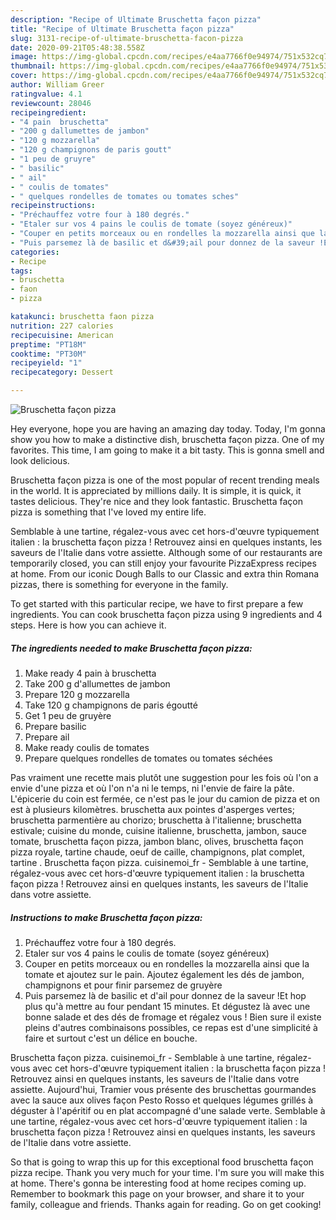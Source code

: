 ```yaml
---
description: "Recipe of Ultimate Bruschetta façon pizza"
title: "Recipe of Ultimate Bruschetta façon pizza"
slug: 3131-recipe-of-ultimate-bruschetta-facon-pizza
date: 2020-09-21T05:48:38.558Z
image: https://img-global.cpcdn.com/recipes/e4aa7766f0e94974/751x532cq70/bruschetta-facon-pizza-photo-principale-de-la-recette.jpg
thumbnail: https://img-global.cpcdn.com/recipes/e4aa7766f0e94974/751x532cq70/bruschetta-facon-pizza-photo-principale-de-la-recette.jpg
cover: https://img-global.cpcdn.com/recipes/e4aa7766f0e94974/751x532cq70/bruschetta-facon-pizza-photo-principale-de-la-recette.jpg
author: William Greer
ratingvalue: 4.1
reviewcount: 28046
recipeingredient:
- "4 pain  bruschetta"
- "200 g dallumettes de jambon"
- "120 g mozzarella"
- "120 g champignons de paris goutt"
- "1 peu de gruyre"
- " basilic"
- " ail"
- " coulis de tomates"
- " quelques rondelles de tomates ou tomates sches"
recipeinstructions:
- "Préchauffez votre four à 180 degrés."
- "Etaler sur vos 4 pains le coulis de tomate (soyez généreux)"
- "Couper en petits morceaux ou en rondelles la mozzarella ainsi que la tomate et ajoutez sur le pain. Ajoutez également les dés de jambon, champignons et pour finir parsemez de gruyère"
- "Puis parsemez là de basilic et d&#39;ail pour donnez de la saveur !Et hop plus qu&#39;à mettre au four pendant 15 minutes. Et dégustez là avec une bonne salade et des dés de fromage et régalez vous ! Bien sure il existe pleins d&#39;autres combinaisons possibles, ce repas est d&#39;une simplicité à faire et surtout c&#39;est un délice en bouche."
categories:
- Recipe
tags:
- bruschetta
- faon
- pizza

katakunci: bruschetta faon pizza 
nutrition: 227 calories
recipecuisine: American
preptime: "PT18M"
cooktime: "PT30M"
recipeyield: "1"
recipecategory: Dessert

---
```



![Bruschetta façon pizza](https://img-global.cpcdn.com/recipes/e4aa7766f0e94974/751x532cq70/bruschetta-facon-pizza-photo-principale-de-la-recette.jpg)

Hey everyone, hope you are having an amazing day today. Today, I'm gonna show you how to make a distinctive dish, bruschetta façon pizza. One of my favorites. This time, I am going to make it a bit tasty. This is gonna smell and look delicious.

Bruschetta façon pizza is one of the most popular of recent trending meals in the world. It is appreciated by millions daily. It is simple, it is quick, it tastes delicious. They're nice and they look fantastic. Bruschetta façon pizza is something that I've loved my entire life.

Semblable à une tartine, régalez-vous avec cet hors-d&#39;œuvre typiquement italien : la bruschetta façon pizza ! Retrouvez ainsi en quelques instants, les saveurs de l&#39;Italie dans votre assiette. Although some of our restaurants are temporarily closed, you can still enjoy your favourite PizzaExpress recipes at home. From our iconic Dough Balls to our Classic and extra thin Romana pizzas, there is something for everyone in the family.


To get started with this particular recipe, we have to first prepare a few ingredients. You can cook bruschetta façon pizza using 9 ingredients and 4 steps. Here is how you can achieve it.

<!--inarticleads1-->

##### The ingredients needed to make Bruschetta façon pizza:

1. Make ready 4 pain à bruschetta
1. Take 200 g d&#39;allumettes de jambon
1. Prepare 120 g mozzarella
1. Take 120 g champignons de paris égoutté
1. Get 1 peu de gruyère
1. Prepare  basilic
1. Prepare  ail
1. Make ready  coulis de tomates
1. Prepare  quelques rondelles de tomates ou tomates séchées


Pas vraiment une recette mais plutôt une suggestion pour les fois où l&#39;on a envie d&#39;une pizza et où l&#39;on n&#39;a ni le temps, ni l&#39;envie de faire la pâte. L&#39;épicerie du coin est fermée, ce n&#39;est pas le jour du camion de pizza et on est à plusieurs kilomètres. bruschetta aux pointes d&#39;asperges vertes; bruschetta parmentière au chorizo; bruschetta à l&#39;italienne; bruschetta estivale; cuisine du monde, cuisine italienne, bruschetta, jambon, sauce tomate, bruschetta façon pizza, jambon blanc, olives, bruschetta façon pizza royale, tartine chaude, oeuf de caille, champignons, plat complet, tartine . Bruschetta façon pizza. cuisinemoi_fr - Semblable à une tartine, régalez-vous avec cet hors-d&#39;œuvre typiquement italien : la bruschetta façon pizza ! Retrouvez ainsi en quelques instants, les saveurs de l&#39;Italie dans votre assiette. 

<!--inarticleads2-->

##### Instructions to make Bruschetta façon pizza:

1. Préchauffez votre four à 180 degrés.
1. Etaler sur vos 4 pains le coulis de tomate (soyez généreux)
1. Couper en petits morceaux ou en rondelles la mozzarella ainsi que la tomate et ajoutez sur le pain. Ajoutez également les dés de jambon, champignons et pour finir parsemez de gruyère
1. Puis parsemez là de basilic et d&#39;ail pour donnez de la saveur !Et hop plus qu&#39;à mettre au four pendant 15 minutes. Et dégustez là avec une bonne salade et des dés de fromage et régalez vous ! Bien sure il existe pleins d&#39;autres combinaisons possibles, ce repas est d&#39;une simplicité à faire et surtout c&#39;est un délice en bouche.


Bruschetta façon pizza. cuisinemoi_fr - Semblable à une tartine, régalez-vous avec cet hors-d&#39;œuvre typiquement italien : la bruschetta façon pizza ! Retrouvez ainsi en quelques instants, les saveurs de l&#39;Italie dans votre assiette. Aujourd&#39;hui, Tramier vous présente des bruschettas gourmandes avec la sauce aux olives façon Pesto Rosso et quelques légumes grillés à déguster à l&#39;apéritif ou en plat accompagné d&#39;une salade verte. Semblable à une tartine, régalez-vous avec cet hors-d&#39;œuvre typiquement italien : la bruschetta façon pizza ! Retrouvez ainsi en quelques instants, les saveurs de l&#39;Italie dans votre assiette. 

So that is going to wrap this up for this exceptional food bruschetta façon pizza recipe. Thank you very much for your time. I'm sure you will make this at home. There's gonna be interesting food at home recipes coming up. Remember to bookmark this page on your browser, and share it to your family, colleague and friends. Thanks again for reading. Go on get cooking!
